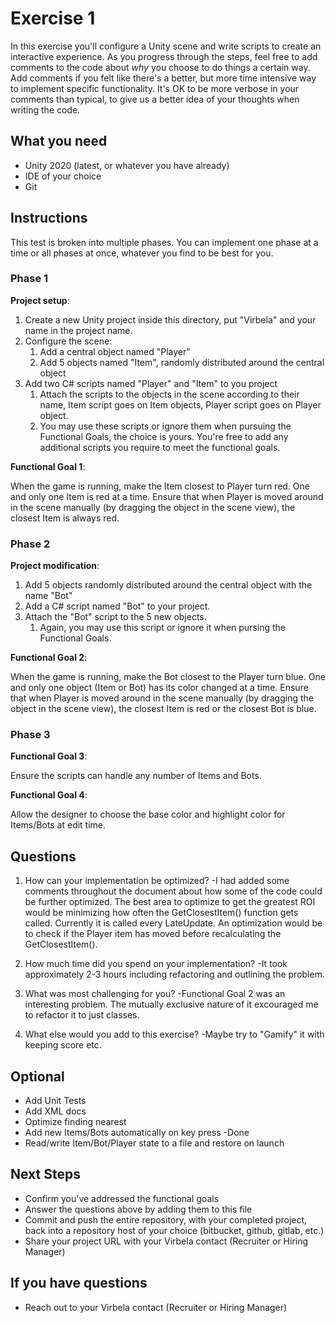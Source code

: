 # Exercise 1 #

In this exercise you'll configure a Unity scene and write scripts to create an interactive experience. As you progress through the steps, feel free to add comments to the code about *why* you choose to do things a certain way. Add comments if you felt like there's a better, but more time intensive way to implement specific functionality. It's OK to be more verbose in your comments than typical, to give us a better idea of your thoughts when writing the code.

## What you need ##

* Unity 2020 (latest, or whatever you have already)
* IDE of your choice
* Git

## Instructions ##

This test is broken into multiple phases. You can implement one phase at a time or all phases at once, whatever you find to be best for you.

### Phase 1 ###

**Project setup**:

 1. Create a new Unity project inside this directory, put "Virbela" and your name in the project name.
 1. Configure the scene:
     1. Add a central object named "Player"
     1. Add 5 objects named "Item", randomly distributed around the central object
 1. Add two C# scripts named "Player" and "Item" to you project
     1. Attach the scripts to the objects in the scene according to their name, Item script goes on Item objects, Player script goes on Player object.
     1. You may use these scripts or ignore them when pursuing the Functional Goals, the choice is yours. You're free to add any additional scripts you require to meet the functional goals.

**Functional Goal 1**:

When the game is running, make the Item closest to Player turn red. One and only one Item is red at a time. Ensure that when Player is moved around in the scene manually (by dragging the object in the scene view), the closest Item is always red.

### Phase 2 ###

**Project modification**:

 1. Add 5 objects randomly distributed around the central object with the name "Bot"
 1. Add a C# script named "Bot" to your project.
 1. Attach the "Bot" script to the 5 new objects.
     1. Again, you may use this script or ignore it when pursing the Functional Goals.

**Functional Goal 2**:

When the game is running, make the Bot closest to the Player turn blue. One and only one object (Item or Bot) has its color changed at a time. Ensure that when Player is moved around in the scene manually (by dragging the object in the scene view), the closest Item is red or the closest Bot is blue.

### Phase 3 ###

**Functional Goal 3**:

Ensure the scripts can handle any number of Items and Bots.

**Functional Goal 4**:

Allow the designer to choose the base color and highlight color for Items/Bots at edit time.

## Questions ##

 1. How can your implementation be optimized?
    -I had added some comments throughout the document about how some of the code could be further optimized.  The best area to optimize to get the greatest ROI would be minimizing how often the GetClosestItem() function gets called.  Currently it is called every LateUpdate.  An optimization would be to check if the Player item has moved before recalculating the GetClosestItem().

 1. How much time did you spend on your implementation?
    -It took approximately 2-3 hours including refactoring and outlining the problem.

 1. What was most challenging for you?
    -Functional Goal 2 was an interesting problem. The mutually exclusive nature of it excouraged me to refactor it to just classes.

 1. What else would you add to this exercise?
    -Maybe try to "Gamify" it with keeping score etc.

## Optional ##

* Add Unit Tests
* Add XML docs
* Optimize finding nearest
* Add new Items/Bots automatically on key press
   -Done
* Read/write Item/Bot/Player state to a file and restore on launch

## Next Steps ##

* Confirm you've addressed the functional goals
* Answer the questions above by adding them to this file
* Commit and push the entire repository, with your completed project, back into a repository host of your choice (bitbucket, github, gitlab, etc.)
* Share your project URL with your Virbela contact (Recruiter or Hiring Manager)

## If you have questions ##

* Reach out to your Virbela contact (Recruiter or Hiring Manager)
